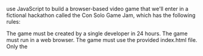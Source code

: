 use JavaScript to build a browser-based video game that we'll enter in a fictional hackathon called the Con Solo Game Jam, which has the following rules:

The game must be created by a single developer in 24 hours.
The game must run in a web browser.
The game must use the provided index.html file.
Only the <title> element of index.html may be changed.
Participants cannot use CSS.
All game code must be contained in the game.js JavaScript file.
Extra points will be given for high-quality code
